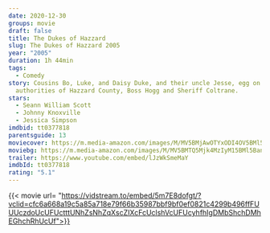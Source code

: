 ```yaml
---
date: 2020-12-30
groups: movie
draft: false
title: The Dukes of Hazzard
slug: The Dukes of Hazzard 2005
year: "2005"
duration: 1h 44min
tags:
  - Comedy
story: Cousins Bo, Luke, and Daisy Duke, and their uncle Jesse, egg on the
  authorities of Hazzard County, Boss Hogg and Sheriff Coltrane.
stars:
  - Seann William Scott
  - Johnny Knoxville
  - Jessica Simpson
imdbid: tt0377818
parentsguide: 13
moviecover: https://m.media-amazon.com/images/M/MV5BMjAwOTYxODI4OV5BMl5BanBnXkFtZTcwNDYxODIzMw@@._V1_FMjpg_UY866_.jpg
moviebg: https://m.media-amazon.com/images/M/MV5BMTQ5Mjk4MzIyM15BMl5BanBnXkFtZTcwMzc0NzcyMw@@._V1_FMjpg_UX1280_.jpg
trailer: https://www.youtube.com/embed/lJzWkSmeMaY
imdbId: tt0377818
rating: "5.1"
---
```


{{< movie url= "https://vidstream.to/embed/5m7E8dofgt/?vclid=cfc6a668a19c5a85a718e79f66b35987bbf9bf0ef0821c4299b496ffFUUUczdoUcUFUctttUNhZsNhZqXscZIXcFcUclshVcUFUcyhfhIgDMbShchDMhEGhchRhUcUf">}}
